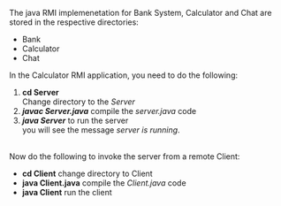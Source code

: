 The java RMI implemenetation for Bank System, Calculator and Chat are stored in the respective directories:<br>
<ul>
  <li>Bank</li>
  <li>Calculator</li>
  <li>Chat</li>
</ul>
In the Calculator RMI application, you need to do the following: <br>
<ol>
  <li><b>cd Server</b></li>  Change directory to the <em>Server</em> 
  <li><em><b>javac Server.java</b></em> compile the <em>server.java</em> code</li>
  <li><em><b>java Server</b></em>   to run the server</li>
  you will see the message <em> server is running</em>.
</ol>
<br>
Now do the following to invoke the server from a remote Client:
<ul>
  <li><b>cd Client</b> change directory to Client</li>
  <li><b>java Client.java</b> compile the <em> Client.java</em> code</li> 
  <li><b>java Client</b> run the client</li>
</ul>





